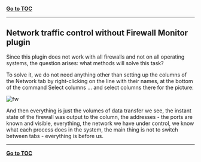 ﻿[**Go to TOC**](https://github.com/VictorVG/PH/wiki)
***

## Network traffic control without Firewall Monitor plugin

Since this plugin does not work with all firewalls and not on all operating systems, the question arises: what methods will solve this task?

To solve it, we do not need anything other than setting up the columns of the Network tab by right-clicking on the line with their names, at the bottom of the command Select columns ... and select columns there for the picture:

![fw](https://user-images.githubusercontent.com/906886/36501643-bd448b78-1758-11e8-92c4-5ccd0dbd56dd.png)

And then everything is just the volumes of data transfer we see, the instant state of the firewall was output to the column, the addresses - the ports are known and visible, everything, the network we have under control, we know what each process does in the system, the main thing is not to switch between tabs - everything is before us.

***
[**Go to TOC**](https://github.com/VictorVG/PH/wiki)